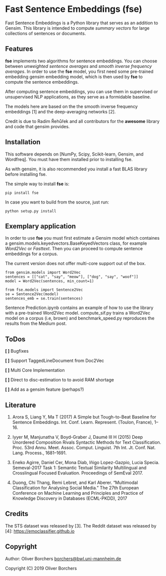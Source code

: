 Fast Sentence Embeddings (fse)
==================================

Fast Sentence Embeddings is a Python library that serves as an addition to Gensim. This library is intended to compute *summary vectors* for large collections of sentences or documents. 


Features
------------

**fse** implements two algorithms for sentence embeddings. You can choose
between *unweighted sentence averages* and *smooth inverse frequency averages*.
In order to use the **fse** model, you first need some pre-trained embedding
gensim embedding model, which is then used by **fse** to compute the sentence embeddings.

After computing sentence embeddings, you can use them in supervised or
unsupervised NLP applications, as they serve as a formidable baseline.

The models here are based on the the smooth inverse frequency embeddings [1]
and the deep-averaging networks [2].

Credit is due to Radim Řehůřek and all contributors for the **awesome** library
and code that gensim provides.


Installation
------------

This software depends on [NumPy, Scipy, Scikit-learn, Gensim, and Wordfreq]. 
You must have them installed prior to installing fse.

As with gensim, it is also recommended you install a fast BLAS library
before installing fse.

The simple way to install **fse** is:

    pip install fse

In case you want to build from the source, just run:

    python setup.py install

Exemplary application
-------------

In order to use **fse** you must first estimate a Gensim model which containes a
gensim.models.keyedvectors.BaseKeyedVectors class, for example 
*Word2Vec* or *Fasttext*. Then you can proceed to compute sentence embeddings
for a corpus.

The current version does not offer multi-core support out of the box.

	from gensim.models import Word2Vec
	sentences = [["cat", "say", "meow"], ["dog", "say", "woof"]]
	model = Word2Vec(sentences, min_count=1)

	from fse.models import Sentence2Vec
	se = Sentence2Vec(model)
	sentences_emb = se.train(sentences)

Sentence Prediction.ipynb contains an example of how to use the library 
with a pre-trained Word2Vec model. compute_sif.py trains a Word2Vec model
on a corpus (i.e, brown) and benchmark_speed.py reproduces the results from
the Medium post.

ToDos
-------------
**[ ]** Bugfixes

**[ ]** Support TaggedLineDocument from Doc2Vec 

**[ ]** Multi Core Implementation

**[ ]** Direct to disc-estimation to to avoid RAM shortage

**[ ]** Add as a gensim feature (perhaps?)

Literature
-------------
1. Arora S, Liang Y, Ma T (2017) A Simple but Tough-to-Beat Baseline for Sentence
Embeddings. Int. Conf. Learn. Represent. (Toulon, France), 1–16.

2. Iyyer M, Manjunatha V, Boyd-Graber J, Daumé III H (2015) Deep Unordered 
Composition Rivals Syntactic Methods for Text Classification. Proc. 53rd Annu. 
Meet. Assoc. Comput. Linguist. 7th Int. Jt. Conf. Nat. Lang. Process., 1681–1691.

3. Eneko Agirre, Daniel Cer, Mona Diab, Iñigo Lopez-Gazpio, Lucia Specia. Semeval-2017 Task 1: Semantic Textual Similarity Multilingual and Crosslingual Focused Evaluation. Proceedings of SemEval 2017.

4. Duong, Chi Thang, Remi Lebret, and Karl Aberer. “Multimodal Classification for Analysing Social Media.” The 27th European Conference on Machine Learning and Principles and Practice of Knowledge Discovery in Databases (ECML-PKDD), 2017

Credits
-------------
The STS dataset was released by [3].
The Reddit dataset was released by [4]: https://emoclassifier.github.io 

Copyright
-------------

Author: Oliver Borchers <borchers@bwl.uni-mannheim.de>

Copyright (C) 2019 Oliver Borchers
